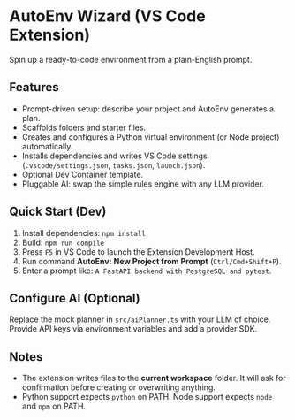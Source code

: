 # AutoEnv Wizard (VS Code Extension)

Spin up a ready-to-code environment from a plain-English prompt.

## Features
- Prompt-driven setup: describe your project and AutoEnv generates a plan.
- Scaffolds folders and starter files.
- Creates and configures a Python virtual environment (or Node project) automatically.
- Installs dependencies and writes VS Code settings (`.vscode/settings.json`, `tasks.json`, `launch.json`).
- Optional Dev Container template.
- Pluggable AI: swap the simple rules engine with any LLM provider.

## Quick Start (Dev)
1. Install dependencies: `npm install`
2. Build: `npm run compile`
3. Press `F5` in VS Code to launch the Extension Development Host.
4. Run command **AutoEnv: New Project from Prompt** (`Ctrl/Cmd+Shift+P`).
5. Enter a prompt like: `A FastAPI backend with PostgreSQL and pytest`.

## Configure AI (Optional)
Replace the mock planner in `src/aiPlanner.ts` with your LLM of choice. Provide API keys via environment variables and add a provider SDK.

## Notes
- The extension writes files to the **current workspace** folder. It will ask for confirmation before creating or overwriting anything.
- Python support expects `python` on PATH. Node support expects `node` and `npm` on PATH.
